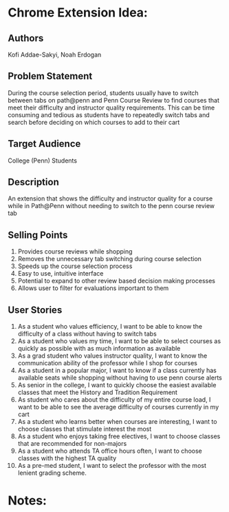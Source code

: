 # Chrome Extension Idea:

## Authors

Kofi Addae-Sakyi, Noah Erdogan

## Problem Statement

During the course selection period, students usually have to switch between tabs on path@penn and Penn Course Review to find courses that meet their difficulty and instructor quality requirements. This can be time consuming and tedious as students have to repeatedly switch tabs and search before deciding on which courses to add to their cart

## Target Audience

College (Penn) Students

## Description

An extension that shows the difficulty and instructor quality for a course while in Path@Penn without needing to switch to the penn course review tab

## Selling Points

1. Provides course reviews while shopping
2. Removes the unnecessary tab switching during course selection
3. Speeds up the course selection process
4. Easy to use, intuitive interface
5. Potential to expand to other review based decision making processes
6. Allows user to filter for evaluations important to them

## User Stories

1. As a student who values efficiency, I want to be able to know the difficulty of a class without having to switch tabs
2. As a student who values my time, I want to be able to select courses as quickly as possible with as much information as available
2. As a grad student who values instructor quality, I want to know the communication ability of the professor while I shop for courses
4. As a student in a popular major, I want to know if a class currently has available seats while shopping without having to use penn course alerts
5. As senior in the college, I want to quickly choose the easiest available classes that meet the History and Tradition Requirement
6. As student who cares about the difficulty of my entire course load, I want to be able to see the average difficulty of courses currently in my cart
7. As a student who learns better when courses are interesting, I want to choose classes that stimulate interest the most
8. As a student who enjoys taking free electives, I want to choose classes that are recommended for non-majors
9. As a student who attends TA office hours often, I want to choose classes with the highest TA quality
10. As a pre-med student, I want to select the professor with the most lenient grading scheme.

# Notes:
